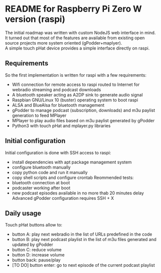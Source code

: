 # README for Raspberry Pi Zero W version (raspi)
The initial roadmap was written with custom NodeJS web interface in mind.
It turned out that most of the features are available from existing open source projects more system oriented (gPodder+maplyer).  
A simple touch pHat device provides a simple interface directly on raspi.

## Requirements
So the first implementation is written for raspi with a few requirements:
- Wifi connection for remote access to raspi routed to Internet for webradio streaming and podcast downloads
- A bluetooth speaker acting as A2DP sink to generate audio signal
- Raspbian GNU/Linux 10 (buster) operating system to boot raspi
- ALSA and BlueAlsa for bluetooth management
- gPodder to manage podcast (subscription, downloads) and m3u paylist generation to feed MPlayer
- MPlayer to play audio files based on m3u paylist generated by gPodder
- Python3 with touch pHat and mplayer.py libraries

## Initial configuration
Initial configuration is done with SSH access to raspi:
- install dependencies with apt package management system
- configure bluetooth manually
- copy python code and run it manually
- copy shell scripts and configure crontab
Reommended tests:
- bluetooth connection at boot
- podcaster working after boot
- new podcast episodes available in no more thab 20 minutes delay
Advanced gPodder configuration requires SSH + X

## Daily usage
Touch pHat buttons allow to:
- button A: play next webradio in the list of URLs predefined in the code
- button B: play next podcast playlist in the list of m3u files generated and updated by gPodder
- button C: reduce volume
- button D: increase volume
- button back: pause/play
- [TO DO] button enter: go to next episode of the current podcast playlist
